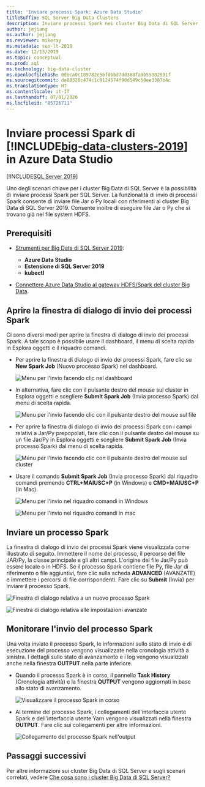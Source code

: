```yaml
---
title: 'Inviare processi Spark: Azure Data Studio'
titleSuffix: SQL Server Big Data Clusters
description: Inviare processi Spark nei cluster Big Data di SQL Server in Azure Data Studio.
author: jejiang
ms.author: jejiang
ms.reviewer: mikeray
ms.metadata: seo-lt-2019
ms.date: 12/13/2019
ms.topic: conceptual
ms.prod: sql
ms.technology: big-data-cluster
ms.openlocfilehash: 0deca0c189782e56fdbb37dd388fa9b55982991f
ms.sourcegitcommit: da88320c474c1c9124574f90d549c50ee3387b4c
ms.translationtype: HT
ms.contentlocale: it-IT
ms.lasthandoff: 07/01/2020
ms.locfileid: "85726711"
---
```

# <a name="submit-spark-jobs-on-big-data-clusters-2019-in-azure-data-studio"></a>Inviare processi Spark di [!INCLUDE[big-data-clusters-2019](../includes/ssbigdataclusters-ss-nover.md)] in Azure Data Studio

[!INCLUDE[SQL Server 2019](../includes/applies-to-version/sqlserver2019.md)]

Uno degli scenari chiave per i cluster Big Data di SQL Server è la possibilità di inviare processi Spark per SQL Server. La funzionalità di invio di processi Spark consente di inviare file Jar o Py locali con riferimenti ai cluster Big Data di SQL Server 2019. Consente inoltre di eseguire file Jar o Py che si trovano già nel file system HDFS. 

## <a name="prerequisites"></a>Prerequisiti

- [Strumenti per Big Data di SQL Server 2019](deploy-big-data-tools.md):
   - **Azure Data Studio**
   - **Estensione di SQL Server 2019**
   - **kubectl**

- [Connettere Azure Data Studio al gateway HDFS/Spark del cluster Big Data](connect-to-big-data-cluster.md).

## <a name="open-spark-job-submission-dialog"></a>Aprire la finestra di dialogo di invio dei processi Spark

Ci sono diversi modi per aprire la finestra di dialogo di invio dei processi Spark. A tale scopo è possibile usare il dashboard, il menu di scelta rapida in Esplora oggetti e il riquadro comandi.

- Per aprire la finestra di dialogo di invio dei processi Spark, fare clic su **New Spark Job** (Nuovo processo Spark) nel dashboard.

    ![Menu per l'invio facendo clic nel dashboard](./media/submit-spark-job/new-spark-job.png)

- In alternativa, fare clic con il pulsante destro del mouse sul cluster in Esplora oggetti e scegliere **Submit Spark Job** (Invia processo Spark) dal menu di scelta rapida.

    ![Menu per l'invio facendo clic con il pulsante destro del mouse sul file](./media/submit-spark-job/submit-spark-job-1.png)


- Per aprire la finestra di dialogo di invio dei processi Spark con i campi relativi a Jar/Py prepopolati, fare clic con il pulsante destro del mouse su un file Jar/Py in Esplora oggetti e scegliere **Submit Spark Job** (Invia processo Spark) dal menu di scelta rapida.  

    ![Menu per l'invio facendo clic con il pulsante destro del mouse sul cluster](./media/submit-spark-job/submit-spark-job.png)

- Usare il comando **Submit Spark Job** (Invia processo Spark) dal riquadro comandi premendo **CTRL+MAIUSC+P** (in Windows) e **CMD+MAIUSC+P** (in Mac).

    ![Menu per l'invio nel riquadro comandi in Windows](./media/submit-spark-job/submit-spark-job-3.png)

    ![Menu per l'invio nel riquadro comandi in mac](./media/submit-spark-job/submit-spark-job-4.png)
  
 
## <a name="submit-spark-job"></a>Inviare un processo Spark 

La finestra di dialogo di invio dei processi Spark viene visualizzata come illustrato di seguito. Immettere il nome del processo, il percorso del file JAR/Py, la classe principale e gli altri campi. L'origine del file Jar/Py può essere locale o in HDFS. Se il processo Spark contiene file Py, file Jar di riferimento o file aggiuntivi, fare clic sulla scheda **ADVANCED** (AVANZATE) e immettere i percorsi di file corrispondenti. Fare clic su **Submit** (Invia) per inviare il processo Spark.

![Finestra di dialogo relativa a un nuovo processo Spark](./media/submit-spark-job/submit-spark-job-section.png)

![Finestra di dialogo relativa alle impostazioni avanzate](./media/submit-spark-job/submit-spark-job-section-1.png)

## <a name="monitor-spark-job-submission"></a>Monitorare l'invio del processo Spark

Una volta inviato il processo Spark, le informazioni sullo stato di invio e di esecuzione del processo vengono visualizzate nella cronologia attività a sinistra. I dettagli sullo stato di avanzamento e i log vengono visualizzati anche nella finestra **OUTPUT** nella parte inferiore.

- Quando il processo Spark è in corso, il pannello **Task History** (Cronologia attività) e la finestra **OUTPUT** vengono aggiornati in base allo stato di avanzamento.

    ![Visualizzare il processo Spark in corso](./media/submit-spark-job/monitor-spark-job-submission.png)

- Al termine del processo Spark, i collegamenti dell'interfaccia utente Spark e dell'interfaccia utente Yarn vengono visualizzati nella finestra **OUTPUT**. Fare clic sui collegamenti per altre informazioni.

    ![Collegamento del processo Spark nell'output](./media/submit-spark-job/monitor-spark-job-submission-2.png)

## <a name="next-steps"></a>Passaggi successivi

Per altre informazioni sui cluster Big Data di SQL Server e sugli scenari correlati, vedere [Che cosa sono i cluster Big Data di SQL Server?](big-data-cluster-overview.md)
